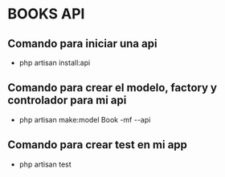 # BOOKS API
## Comando para iniciar una api
- php artisan install:api
## Comando para crear el modelo, factory y controlador para mi api
- php artisan make:model Book -mf --api
## Comando para crear test en mi app
- php artisan test